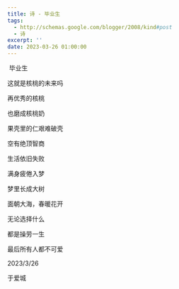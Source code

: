 ```yaml
---
title: 诗 - 毕业生
tags:
  - http://schemas.google.com/blogger/2008/kind#post
  - 诗
excerpt: ''
date: 2023-03-26 01:00:00
---
```


<!-- more -->
 毕业生

  

这就是核桃的未来吗

再优秀的核桃

也磨成核桃奶

  

果壳里的仁艰难破壳

空有绝顶智商

生活依旧失败

  

满身疲倦入梦

梦里长成大树

面朝大海，春暖花开

  

无论选择什么

都是操劳一生

最后所有人都不可爱

  

2023/3/26

于爱城